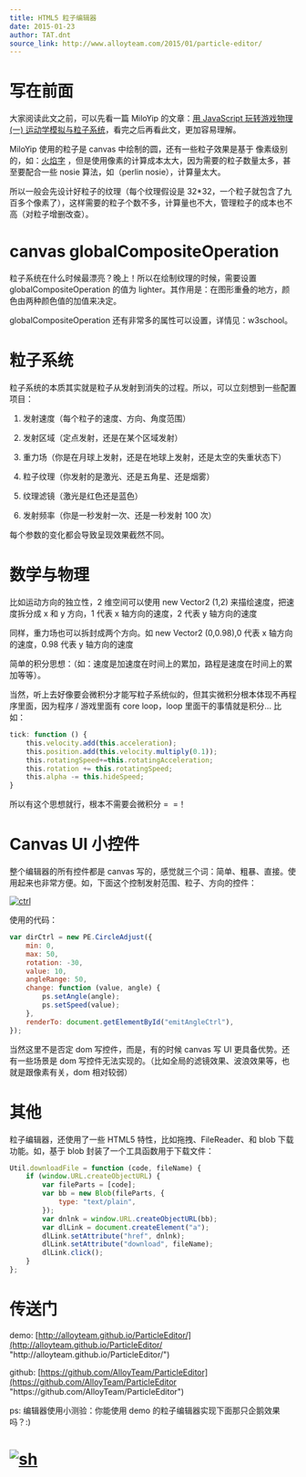 ```yaml
---
title: HTML5 粒子编辑器
date: 2015-01-23
author: TAT.dnt
source_link: http://www.alloyteam.com/2015/01/particle-editor/
---
```


<!-- {% raw %} - for jekyll -->

# **写在前面**

大家阅读此文之前，可以先看一篇 MiloYip 的文章：[用 JavaScript 玩转游戏物理 (一) 运动学模拟与粒子系统](http://www.cnblogs.com/miloyip/archive/2010/06/14/Kinematics_ParticleSystem.html)，看完之后再看此文，更加容易理解。

MiloYip 使用的粒子是 canvas 中绘制的圆，还有一些粒子效果是基于 像素级别的，如：[火焰字](https://github.com/gyrocode/burning-words.js "火焰字") ，但是使用像素的计算成本太大，因为需要的粒子数量太多，甚至要配合一些 nosie 算法，如（perlin nosie），计算量太大。

所以一般会先设计好粒子的纹理（每个纹理假设是 32\*32，一个粒子就包含了九百多个像素了），这样需要的粒子个数不多，计算量也不大，管理粒子的成本也不高（对粒子增删改查）。

# canvas globalCompositeOperation

粒子系统在什么时候最漂亮？晚上！所以在绘制纹理的时候，需要设置 globalCompositeOperation 的值为 lighter。其作用是：在图形重叠的地方，颜色由两种颜色值的加值来决定。

globalCompositeOperation 还有非常多的属性可以设置，详情见：w3school。

# 粒子系统

粒子系统的本质其实就是粒子从发射到消失的过程。所以，可以立刻想到一些配置项目：

1. 发射速度（每个粒子的速度、方向、角度范围）

2. 发射区域（定点发射，还是在某个区域发射）

3. 重力场（你是在月球上发射，还是在地球上发射，还是太空的失重状态下）

4. 粒子纹理（你发射的是激光、还是五角星、还是烟雾）

5. 纹理滤镜（激光是红色还是蓝色）

6. 发射频率（你是一秒发射一次、还是一秒发射 100 次）

每个参数的变化都会导致呈现效果截然不同。

# 数学与物理

比如运动方向的独立性，2 维空间可以使用 new Vector2 (1,2) 来描绘速度，把速度拆分成 x 和 y 方向，1 代表 x 轴方向的速度，2 代表 y 轴方向的速度

同样，重力场也可以拆封成两个方向。如 new Vector2 (0,0.98),0 代表 x 轴方向的速度，0.98 代表 y 轴方向的速度

简单的积分思想：（如：速度是加速度在时间上的累加，路程是速度在时间上的累加等等）。

当然，听上去好像要会微积分才能写粒子系统似的，但其实微积分根本体现不再程序里面，因为程序 / 游戏里面有 core loop，loop 里面干的事情就是积分... 比如：

```javascript
tick: function () {
    this.velocity.add(this.acceleration);
    this.position.add(this.velocity.multiply(0.1));
    this.rotatingSpeed+=this.rotatingAcceleration;
    this.rotation += this.rotatingSpeed;
    this.alpha -= this.hideSpeed;
}
```

所以有这个思想就行，根本不需要会微积分 =  =！

# Canvas UI 小控件

整个编辑器的所有控件都是 canvas 写的，感觉就三个词：简单、粗暴、直接。使用起来也非常方便。如，下面这个控制发射范围、粒子、方向的控件：

[![ctrl](http://www.alloyteam.com/wp-content/uploads/2015/01/ctrl.png)](http://www.alloyteam.com/wp-content/uploads/2015/01/ctrl.png)

使用的代码：

```javascript
var dirCtrl = new PE.CircleAdjust({
    min: 0,
    max: 50,
    rotation: -30,
    value: 10,
    angleRange: 50,
    change: function (value, angle) {
        ps.setAngle(angle);
        ps.setSpeed(value);
    },
    renderTo: document.getElementById("emitAngleCtrl"),
});
```

当然这里不是否定 dom 写控件，而是，有的时候 canvas 写 UI 更具备优势。还有一些场景是 dom 写控件无法实现的。（比如全局的滤镜效果、波浪效果等，也就是跟像素有关，dom 相对较弱）

# 其他

粒子编辑器，还使用了一些 HTML5 特性，比如拖拽、FileReader、和 blob 下载功能。如，基于 blob 封装了一个工具函数用于下载文件：

```javascript
Util.downloadFile = function (code, fileName) {
    if (window.URL.createObjectURL) {
        var fileParts = [code];
        var bb = new Blob(fileParts, {
            type: "text/plain",
        });
        var dnlnk = window.URL.createObjectURL(bb);
        var dlLink = document.createElement("a");
        dlLink.setAttribute("href", dnlnk);
        dlLink.setAttribute("download", fileName);
        dlLink.click();
    }
};
```

# 传送门

demo: [http://alloyteam.github.io/ParticleEditor/](http://alloyteam.github.io/ParticleEditor/ "http&#x3A;//alloyteam.github.io/ParticleEditor/")

github: [https://github.com/AlloyTeam/ParticleEditor](https://github.com/AlloyTeam/ParticleEditor "https&#x3A;//github.com/AlloyTeam/ParticleEditor")

ps: 编辑器使用小测验：你能使用 demo 的粒子编辑器实现下面那只企鹅效果吗？:)

# [![sh](http://www.alloyteam.com/wp-content/uploads/2015/01/sh.png)](http://www.alloyteam.com/wp-content/uploads/2015/01/sh.png)

<!-- {% endraw %} - for jekyll -->